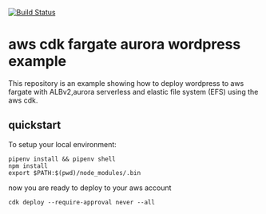 [![Build Status](https://github.com/codecentric/spring-boot-admin/workflows/build/badge.svg)](https://github.com/codecentric/spring-boot-admin/actions)

# aws cdk fargate aurora wordpress example

This repository is an example showing how to deploy
wordpress to aws fargate with ALBv2,aurora serverless and elastic file system (EFS) using the aws cdk.

## quickstart
To setup your local environment:

```
pipenv install && pipenv shell
npm install
export $PATH:$(pwd)/node_modules/.bin
```

now you are ready to deploy to your aws account

```
cdk deploy --require-approval never --all
```
